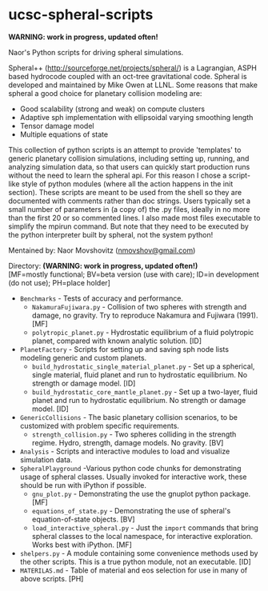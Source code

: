 ucsc-spheral-scripts
======================
**WARNING: work in progress, updated often!**

Naor's Python scripts for driving spheral simulations.  

Spheral++ (http://sourceforge.net/projects/spheral/) is a Lagrangian, ASPH based hydrocode coupled with an oct-tree gravitational code. Spheral is developed and maintained by Mike Owen at LLNL. Some reasons that make spheral a good choice for planetary collision modeling are:  
  - Good scalability (strong and weak) on compute clusters
  - Adaptive sph implementation with ellipsoidal varying smoothing length  
  - Tensor damage model  
  - Multiple equations of state  

This collection of python scripts is an attempt to provide 'templates' to generic planetary collision simulations, including setting up, running, and analyzing simulation data, so that users can quickly start production runs without the need to learn the spheral api. For this reason I chose a script-like style of python modules (where all the action happens in the init section). These scripts are meant to be used from the shell so they are documented with comments rather than doc strings. Users typically set a small number of parameters in (a copy of) the .py files, ideally in no more than the first 20 or so commented lines. I also made most files executable to simplify the mpirun command. But note that they need to be executed by the python interpreter built by spheral, not the system python!

Mentained by: Naor Movshovitz (nmovshov@gmail.com)

Directory: **(WARNING: work in progress, updated often!)**  
  [MF=mostly functional; BV=beta version (use with care); ID=in development (do not use); PH=place holder]
  - `Benchmarks` - Tests of accuracy and performance.  
    + `NakamuraFujiwara.py` - Collision of two spheres with strength and damage, no gravity. Try to reproduce Nakamura and Fujiwara (1991). [MF] 
    + `polytropic_planet.py` - Hydrostatic equilibrium of a fluid polytropic planet, compared with known analytic solution. [ID]  
  - `PlanetFactory` - Scripts for setting up and saving sph node lists modeling generic and custom planets.
    + `build_hydrostatic_single_material_planet.py` - Set up a spherical, single material, fluid planet and run to hydrostatic equilibrium. No strength or damage model. [ID]
    + `build_hydrostatic_core_mantle_planet.py` - Set up a two-layer, fluid planet and run to hydrostatic equilibrium. No strength or damage model. [ID]
  - `GenericCollisions` - The basic planetary collision scenarios, to be customized with problem specific requirements.  
    + `strength_collision.py` - Two spheres colliding in the strength regime. Hydro, strength, damage models. No gravity. [BV] 
  - `Analysis` -  Scripts and interactive modules to load and visualize simulation data.  
  - `SpheralPlayground` -Various python code chunks for demonstrating usage of spheral classes. Usually invoked for interactive work, these should be run with iPython if possible.   
    + `gnu_plot.py` - Demonstrating the use the gnuplot python package. [MF]
    + `equations_of_state.py` - Demonstrating the use of spheral's equation-of-state objects. [BV]
    + `load_interactive_spheral.py` - Just the `import` commands that bring spheral classes to the local namespace, for interactive exploration. Works best with iPython. [MF]
  - `shelpers.py` - A module containing some convenience methods used by the other scripts. This is a true python module, not an executable. [ID]
  - `MATERILAS.md` - Table of material and eos selection for use in many of above scripts. [PH]
